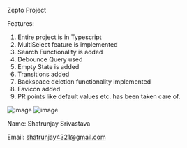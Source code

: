 Zepto Project

Features:

1) Entire project is in Typescript
2) MultiSelect feature is implemented
3) Search Functionality is added
4) Debounce Query used
5) Empty State is added
6) Transitions added
7) Backspace deletion functionality implemented
8) Favicon added
9) PR points like default values etc. has been taken care of.

![image](https://github.com/shatrunjaysrivastava/zepto/assets/124055136/5417a7cc-ad22-44d2-b26c-6856985baa9a)
![image](https://github.com/shatrunjaysrivastava/zepto/assets/124055136/49cf86bd-5c07-4945-a04d-7e6c8d681411)



Name: Shatrunjay Srivastava

Email: shatrunjay4321@gmail.com
